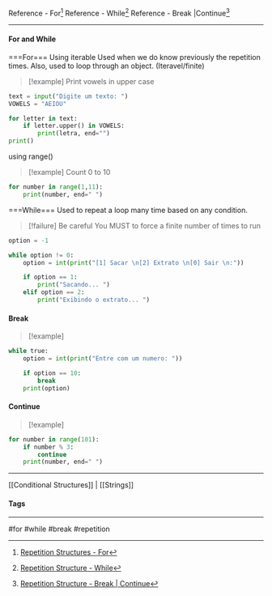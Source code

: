 Reference - For[^1]
Reference - While[^2]
Reference - Break |Continue[^3]
***
#### For and While

===For===
Using iterable
Used when we do know previously the repetition times.
Also, used to loop through an object. (Iteravel/finite) 

>[!example] Print vowels in upper case
```python
text = input("Digite um texto: ")
VOWELS = "AEIOU"

for letter in text:
	if letter.upper() in VOWELS:
		print(letra, end="")
print()

```

using range()

>[!example] Count 0 to 10
```python
for number in range(1,11):
	print(number, end=" ")
```


===While===
Used to repeat a loop many time based on any condition.
>[!failure] Be careful
>	You MUST to force a finite number of times to run

```python
option = -1

while option != 0:
	option = int(print("[1] Sacar \n[2] Extrato \n[0] Sair \n:"))

	if option == 1:
		print("Sacando... ")
	elif option == 2:
		print("Exibindo o extrato... ")
```


#### Break

>[!example]
```python
while true:
	option = int(print("Entre com um numero: "))

	if option == 10:
		break
	print(option)
```

#### Continue

>[!example]
```python
for number in range(101):
	if number % 3:
		continue
	print(number, end=" ")
```



***
[[Conditional Structures]] | [[Strings]]
#### Tags
***
#for #while #break #repetition

[^1]: [Repetition Structures - For](https://github.com/digitalinnovationone/trilha-python-dio/blob/main/00%20-%20Fundamentos/estrutura_repeticao_for.py)

[^2]: [Repetition Structure - While](https://github.com/digitalinnovationone/trilha-python-dio/blob/main/00%20-%20Fundamentos/estrutura_repeticao_while.py)
[^3]: [Repetition Structure - Break | Continue](https://github.com/digitalinnovationone/trilha-python-dio/blob/main/00%20-%20Fundamentos/estrutura_repeticao_break.py)

